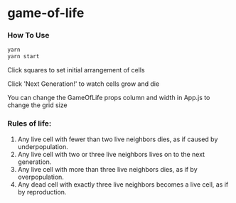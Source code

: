 # game-of-life

### How To Use

```js
yarn
yarn start
```

Click squares to set initial arrangement of cells

Click 'Next Generation!' to watch cells grow and die

You can change the GameOfLife props column and width in App.js to change the grid size

### Rules of life:

1. Any live cell with fewer than two live neighbors dies, as if caused by underpopulation.
2. Any live cell with two or three live neighbors lives on to the next generation.
3. Any live cell with more than three live neighbors dies, as if by overpopulation.
4. Any dead cell with exactly three live neighbors becomes a live cell, as if by reproduction.
